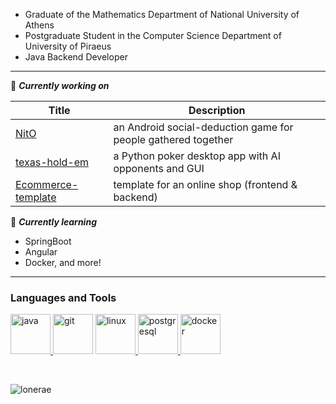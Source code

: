 - Graduate of the Mathematics Department of National University of Athens<br>
- Postgraduate Student in the Computer Science Department of University of Piraeus<br>
- Java Backend Developer

----

🔭 ***Currently working on*** 

| Title | Description |
| --- | --- |
| [NitO](https://github.com/lonerae/NitO) | an Android social-deduction game for people gathered together |
| [texas-hold-em](https://github.com/lonerae/texas-hold-em) | a Python poker desktop app with AI opponents and GUI |
| [Ecommerce-template](https://github.com/lonerae/Ecommerce-template) | template for an online shop (frontend & backend) |

🌱 ***Currently learning*** 

- SpringBoot
- Angular
- Docker, and more!

----

<h3 align="left">Languages and Tools</h3>
<p align="left"> 
<a href="https://www.java.com" target="_blank"> <img src="https://www.vectorlogo.zone/logos/java/java-icon.svg" alt="java" width="64" height="64"/> </a>
<a href="https://git-scm.com/" target="_blank"> <img src="https://www.vectorlogo.zone/logos/git-scm/git-scm-icon.svg" alt="git" width="64" height="64"/></a> 
<a href="https://www.linux.org/" target="_blank"> <img src="https://www.vectorlogo.zone/logos/linux/linux-icon.svg" alt="linux" width="64" height="64"/> </a>
<a href="https://www.postgresql.org" target="_blank"> <img src="https://www.vectorlogo.zone/logos/postgresql/postgresql-icon.svg" alt="postgresql" width="64" height="64"/> </a> 
<a href="https://www.docker.com" target="_blank"> <img src="https://www.vectorlogo.zone/logos/docker/docker-official.svg" alt="docker" width="64" height="64"/></a> 
</p>

<br>

<p><img align="center" src="https://github-readme-stats.vercel.app/api/top-langs?username=lonerae&show_icons=true&locale=en&layout=compact" alt="lonerae" /></p>

